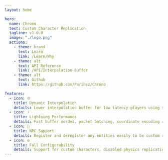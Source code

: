 ```yaml
---
layout: home

hero:
  name: Chrono
  text: Custom Character Replication
  tagline: v1.0.0
  image: "./logo.png"
  actions:
    - theme: brand
      text: Learn
      link: /Learn/Why
    - theme: alt
      text: API Reference
      link: /API/Interpolation-Buffer
    - theme: alt
      text: Github
      link: https://github.com/Parihsz/Chrono

features:
  - icon: 🌐
    title: Dynamic Interpolation
    details: Lower interpolation buffer for low latency players using statistics
  - icon: ⚡
    title: Lightning Performance
    details: Fast buffer serdes, packet batching, coordinate encoding and proximity based optimizations
  - icon: 👾
    title: NPC Support
    details: Register and deregister any entities easily to be custom replicated
  - icon: ⚙️
    title: Full Configurability
    details: Support for custom characters, disabled physics replication and custom animation replication
---
```


